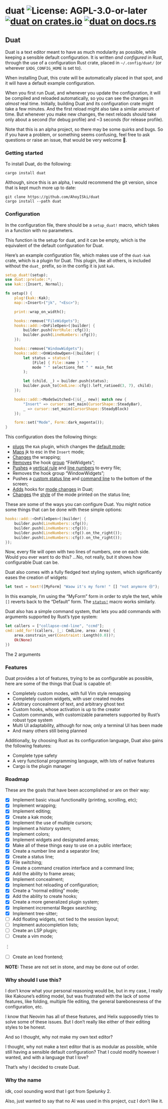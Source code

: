 # duat ![License: AGPL-3.0-or-later](https://img.shields.io/badge/license-AGPL--3.0--or--later-blue) [![duat on crates.io](https://img.shields.io/crates/v/duat)](https://crates.io/crates/duat) [![duat on docs.rs](https://docs.rs/duat/badge.svg)](https://docs.rs/duat)

## Duat

Duat is a text editor meant to have as much modularity as
possible, while keeping a sensible default configuration. It is
written *and configured* in Rust, through the use of a
configuration Rust crate, placed in `~/.config/duat/` (or wherever
`$XDG_CONFIG_HOME` is set to).

When installing Duat, this crate will be automatically placed in
that spot, and it will have a default example configuration.

When you first run Duat, and whenever you update the
configuration, it will be compiled and reloaded automatically, so
you can see the changes in *almost* real time. Initially, building
Duat and its configuration crate might take a few minutes. And the
first reload might also take a similar amount of time. But
whenever you make new changes, the next reloads should take only
about a second (for debug profile) and ~3 seconds (for release
profile).

Note that this is an alpha project, so there may be some quirks
and bugs. So if you have a problem, or something seems confusing,
feel free to ask questions or raise an issue, that would be very
welcome 🥰.

### Getting started

To install Duat, do the following:

```text
cargo install duat
```

Although, since this is an alpha, I would recommend the git
version, since that is kept much  more up to date:

```text
git clone https://github.com/AhoyISki/duat
cargo install --path duat
```

### Configuration

In the configuration file, there should be a `setup_duat!` macro,
which takes in a function with no parameters.

This function is the setup for duat, and it can be empty, which is
the equivalent of the default configuration for Duat.

Here’s an example configuration file, which makes use of the
`duat-kak` crate, which is a plugin for Duat. This plugin, like
all others, is included without the `duat_` prefix, so in the
config it is just `kak`.

```rust
setup_duat!(setup);
use duat::prelude::*;
use kak::{Insert, Normal};

fn setup() {
    plug!(kak::Kak);
    map::<Insert>("jk", "<Esc>");

    print::wrap_on_width();

    hooks::remove("FileWidgets");
    hooks::add::<OnFileOpen>(|builder| {
        builder.push(VertRule::cfg());
        builder.push(LineNumbers::cfg());
    });

    hooks::remove("WindowWidgets");
    hooks::add::<OnWindowOpen>(|builder| {
        let status = status!(
            [File] { File::name } " "
            mode " " selections_fmt " " main_fmt
        );

        let (child, _) = builder.push(status);
        builder.push_to(CmdLine::cfg().left_ratioed(3, 7), child);
    });

    hooks::add::<ModeSwitched>(|&(_, new)| match new {
        "Insert" => cursor::set_main(CursorShape::SteadyBar),
        _ => cursor::set_main(CursorShape::SteadyBlock)
    });

    form::set("Mode", Form::dark_magenta());
}
```

This configuration does the following things:

* [plugs][__link0] the `Kak` plugin, which changes the [default mode][__link1];
* [Maps][__link2] jk to esc in the `Insert` mode;
* [Changes][__link3] the wrapping;
* [Removes][__link4] the hook [group][__link5] “FileWidgets”;
* [Pushes][__link6] a [vertical rule][__link7] and [line numbers][__link8] to every file;
* Removes the hook group “WindowWidgets”;
* Pushes a [custom status line][__link9] and [command line][__link10] to the bottom
  of the screen;
* [Adds][__link11] hooks for [mode changes][__link12] in Duat;
* [Changes][__link13] the [style][__link14] of the mode printed on the
  status line;

These are some of the ways you can configure Duat. You might
notice some things that can be done with these simple options:

```rust
hooks::add::<OnFileOpen>(|builder| {
    builder.push(LineNumbers::cfg());
    builder.push(LineNumbers::cfg());
    builder.push(LineNumbers::cfg().on_the_right());
    builder.push(LineNumbers::cfg().on_the_right());
});
```

Now, every file will open with two lines of numbers, one on each
side. Would you ever want to do this? …No, not really, but it
shows how configurable Duat can be.

Duat also comes with a fully fledged text styling system, which
significantly eases the creation of widgets:

```rust
let text = text!([MyForm] "Waow it's my form! " [] "not anymore 😢");
```

In this example, I’m using the “MyForm” form in order to style the
text, while `[]` reverts back to the “Default” form. The
[`status!`][__link15] macro works similarly.

Duat also has a simple command system, that lets you add commands
with arguments supported by Rust’s type system:

```rust
let callers = ["collapse-cmd-line", "ccmd"];
cmd::add_for!(callers, |_: CmdLine, area: Area| {
    area.constrain_ver(Constraint::Length(0.0))?;
    Ok(None)
})
```

The 2 arguments

### Features

Duat provides a lot of features, trying to be as configurable as
possible, here are some of the things that Duat is capable of:

* Completely custom modes, with full Vim style remapping
* Completely custom widgets, with user created modes
* Arbitrary concealment of text, and arbitrary ghost text
* Custom hooks, whose activation is up to the creator
* Custom commands, with customizable parameters supported by
  Rust’s robust type system
* Multi UI adaptability, although for now, only a terminal UI has
  been made
* And many others still being planned

Additionally, by choosing Rust as its configuration language, Duat
also gains the following features:

* Complete type safety
* A very functional programming language, with lots of native
  features
* Cargo is the plugin manager

### Roadmap

These are the goals that have been accomplished or are on their
way:

* [x] Implement basic visual functionality (printing, scrolling,
  etc);
* [x] Implement wrapping;
* [x] Implement editing;
* [x] Create a kak mode;
* [x] Implement the use of multiple cursors;
* [x] Implement a history system;
* [x] Implement colors;
* [x] Implement widgets and designated areas;
* [x] Make all of these things easy to use on a public interface;
* [x] Create a number line and a separator line;
* [x] Create a status line;
* [x] File switching;
* [x] Create a command creation interface and a command line;
* [x] Add the ability to frame areas;
* [x] Implement concealment;
* [x] Implement hot reloading of configuration;
* [x] Create a “normal editing” mode;
* [x] Add the ability to create hooks;
* [x] Create a more generalized plugin system;
* [x] Implement incremental Regex searching;
* [x] Implement tree-sitter;
* [ ] Add floating widgets, not tied to the session layout;
* [ ] Implement autocompletion lists;
* [ ] Create an LSP plugin;
* [ ] Create a vim mode;

︙

* [ ] Create an Iced frontend;

**NOTE:** These are not set in stone, and may be done out of
order.

### Why should I use this?

I don’t know what your personal reasoning would be, but in my
case, I really like Kakoune’s editing model, but was frustrated
with the lack of some features, like folding, multiple file
editing, the general barebonesness of the configuration, etc.

I know that Neovim has all of these features, and Helix supposedly
tries to solve some of these issues. But I don’t really like
either of their editing styles to be honest.

And so I thought, why not make my own text editor?

I thought, why not make a text editor that is as modular as
possible, while still having a sensible default configuration?
That I could modify however I wanted, and with a language that I
love?

That’s why I decided to create Duat.

### Why the name

idk, cool sounding word that I got from Spelunky 2.

Also, just wanted to say that no AI was used in this project, cuz
I don’t like it.


 [__cargo_doc2readme_dependencies_info]: ggGkYW0BYXSEG_W_Gn_kaocAGwCcVPfenh7eGy6gYLEwyIe4G6-xw_FwcbpjYXKEG4w8IAXLD_ZOG5r2CjENpc-GG-SqkQ2CY0rOG-UAUO85HAaJYWSDgmRkdWF0ZTAuMy4wgmlkdWF0X2NvcmVlMC4zLjCCZHBsdWf2
 [__link0]: https://crates.io/crates/plug
 [__link1]: https://docs.rs/duat/0.3.0/duat/?search=mode::set_default
 [__link10]: https://docs.rs/duat/0.3.0/duat/?search=prelude::CmdLine
 [__link11]: https://docs.rs/duat/0.3.0/duat/?search=hooks::add
 [__link12]: https://docs.rs/duat/0.3.0/duat/?search=hooks::ModeSwitched
 [__link13]: https://docs.rs/duat/0.3.0/duat/?search=form::set
 [__link14]: https://docs.rs/duat/0.3.0/duat/?search=form::Form
 [__link15]: https://docs.rs/duat/0.3.0/duat/?search=prelude::status
 [__link2]: https://docs.rs/duat/0.3.0/duat/?search=prelude::map
 [__link3]: https://docs.rs/duat/0.3.0/duat/?search=prelude::print::wrap_on_width
 [__link4]: https://docs.rs/duat/0.3.0/duat/?search=hooks::remove
 [__link5]: https://docs.rs/duat/0.3.0/duat/?search=hooks::add_grouped
 [__link6]: https://docs.rs/duat_core/0.3.0/duat_core/?search=ui::FileBuilder
 [__link7]: https://docs.rs/duat/0.3.0/duat/?search=prelude::VertRule
 [__link8]: https://docs.rs/duat/0.3.0/duat/?search=prelude::LineNumbers
 [__link9]: https://docs.rs/duat/0.3.0/duat/?search=prelude::status

